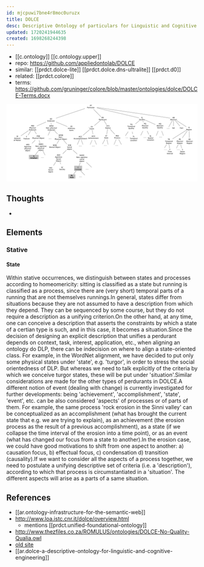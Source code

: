 ```yaml
---
id: mjcpuwi7bne4r8moc0uruzx
title: DOLCE
desc: Descriptive Ontology of particulars for Linguistic and Cognitive Engineering
updated: 1720241944635
created: 1698268244398
---
```


- [[c.ontology]] [[c.ontology.upper]]
- repo: https://github.com/appliedontolab/DOLCE
- similar: [[prdct.dolce-lite]] [[prdct.dolce.dns-ultralite]]  [[prdct.d0]]
- related: [[prdct.colore]]
- terms: https://github.com/gruninger/colore/blob/master/ontologies/dolce/DOLCE-Terms.docx

![](/assets/images/2024-07-05-21-58-59.png)

## Thoughts

- 

## Elements

### Stative

#### State

Within stative occurrences, we distinguish between  states and processes according to homeomericity: sitting is classified as a state  but running is classified as a process, since there are (very short) temporal parts  of a running that are not themselves runnings.In general, states differ from situations because they are not assumed to have a description from which they depend. They can be sequenced by some course, but they do not require a description as a unifying criterion.On the other hand, at any time, one can conceive a description that asserts the constraints by which a state of a certian type is such, and in this case, it becomes a situation.Since the decision of designing an explicit description that unifies a perdurant depends on context, task, interest, application, etc., when aligning an ontology do DLP, there can be indecision on where to align a state-oriented class. For example, in the WordNet alignment, we have decided to put only some physical states under 'state', e.g. 'turgor', in order to stress the social orientedness of DLP. But whereas we need to talk explicitly of the criteria by which we conceive turgor states, these will be put under 'situation'.Similar considerations are made for the other types of perdurants in DOLCE.A different notion of event (dealing with change) is currently investigated for further developments: being 'achievement', 'accomplishment', 'state', 'event', etc. can be also considered 'aspects' of processes or of parts of them. For example, the same process 'rock erosion in the Sinni valley' can be conceptualized as an accomplishment (what has brought the current state that e.g. we are trying to explain), as an achievement (the erosion process as the result of a previous accomplishment), as a state (if we collapse the time interval of the erosion into a time point), or as an event (what has changed our focus from a state to another).In the erosion case, we could have good motivations to shift from one aspect to another: a) causation focus, b) effectual focus, c) condensation d) transition (causality).If we want to consider all the aspects of a process together, we need to postulate a unifying descriptive set of criteria (i.e. a 'description'), according to which that process is circumstantiated in a 'situation'. The different aspects will arise as a parts of a same situation.

## References

- [[ar.ontology-infrastructure-for-the-semantic-web]]
- http://www.loa.istc.cnr.it/dolce/overview.html
    - mentions [[prdct.unified-foundational-ontology]]
- http://www.thezfiles.co.za/ROMULUS/ontologies/DOLCE-No-Quality-Qualia.owl
- [old site](http://www.loa.istc.cnr.it/old/Files/dolce.html)
- [[ar.dolce-a-descriptive-ontology-for-linguistic-and-cognitive-engineering]]